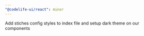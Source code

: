 ```yaml
---
"@codelife-ui/react": minor
---
```


Add stiches config styles to index file and setup dark theme on our components
